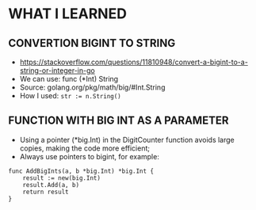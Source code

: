 # WHAT I LEARNED

## CONVERTION BIGINT TO STRING
- https://stackoverflow.com/questions/11810948/convert-a-bigint-to-a-string-or-integer-in-go
- We can use: func (*Int) String 
- Source: golang.org/pkg/math/big/#Int.String
- How I used: `str := n.String()`


## FUNCTION WITH BIG INT AS A PARAMETER
- Using a pointer (*big.Int) in the DigitCounter function avoids large copies, making the code more efficient;
- Always use pointers to bigint, for example:
```
func AddBigInts(a, b *big.Int) *big.Int {
	result := new(big.Int)
	result.Add(a, b)
	return result
}
```
